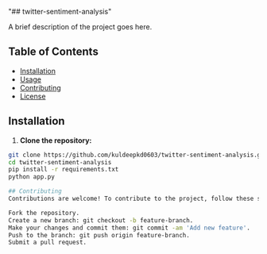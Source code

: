 "## twitter-sentiment-analysis" 


A brief description of the project goes here.

## Table of Contents

- [Installation](#installation)
- [Usage](#usage)
- [Contributing](#contributing)
- [License](#license)

## Installation

 1. **Clone the repository:**
   ```bash
   git clone https://github.com/kuldeepkd0603/twitter-sentiment-analysis.git
   cd twitter-sentiment-analysis
   pip install -r requirements.txt
   python app.py

## Contributing
Contributions are welcome! To contribute to the project, follow these steps:

Fork the repository.
Create a new branch: git checkout -b feature-branch.
Make your changes and commit them: git commit -am 'Add new feature'.
Push to the branch: git push origin feature-branch.
Submit a pull request.

